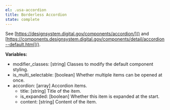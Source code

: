 ```yaml
---
el: .usa-accordion
title: Borderless Accordion
state: complete
---
```

See [https://designsystem.digital.gov/components/accordion/]() and
[https://components.designsystem.digital.gov/components/detail/accordion--default.html]().

__Variables:__
* modifier_classes: [string] Classes to modify the default component styling.
* is_multi_selectable: [boolean] Whether multiple items can be opened at once.
* accordion: [array] Accordion items.
  * title: [string] Title of the item.
  * is_expanded: [boolean] Whether this item is expanded at the start.
  * content: [string] Content of the item.
